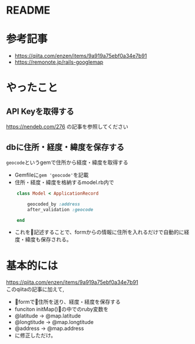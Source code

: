 # README


# 参考記事
- https://qiita.com/enzen/items/9a919a75ebf0a34e7b91
- https://remonote.jp/rails-googlemap

# やったこと
## API Keyを取得する
https://nendeb.com/276 の記事を参照してください

## dbに住所・経度・緯度を保存する
`geocode`というgemで住所から経度・緯度を取得する

- Gemfileに`gem 'geocode'`を記載
- 住所・経度・緯度を格納するmodel.rb内で

```ruby:model.rb
    class Model < ApplicationRecord

        geocoded_by :address
        after_validation :geocode

    end
```
- これを記述することで、formからの情報に住所を入れるだけで自動的に経度・緯度も保存される。


# 基本的には
https://qiita.com/enzen/items/9a919a75ebf0a34e7b91  
このqiitaの記事に加えて,  

- formで住所を送り、経度・経度を保存する
- funciton initMap()の中でのruby変数を
- @latitude -> @map.latitude
- @longtitude -> @map.longtitude
- @address -> @map.address
- に修正しただけ。
